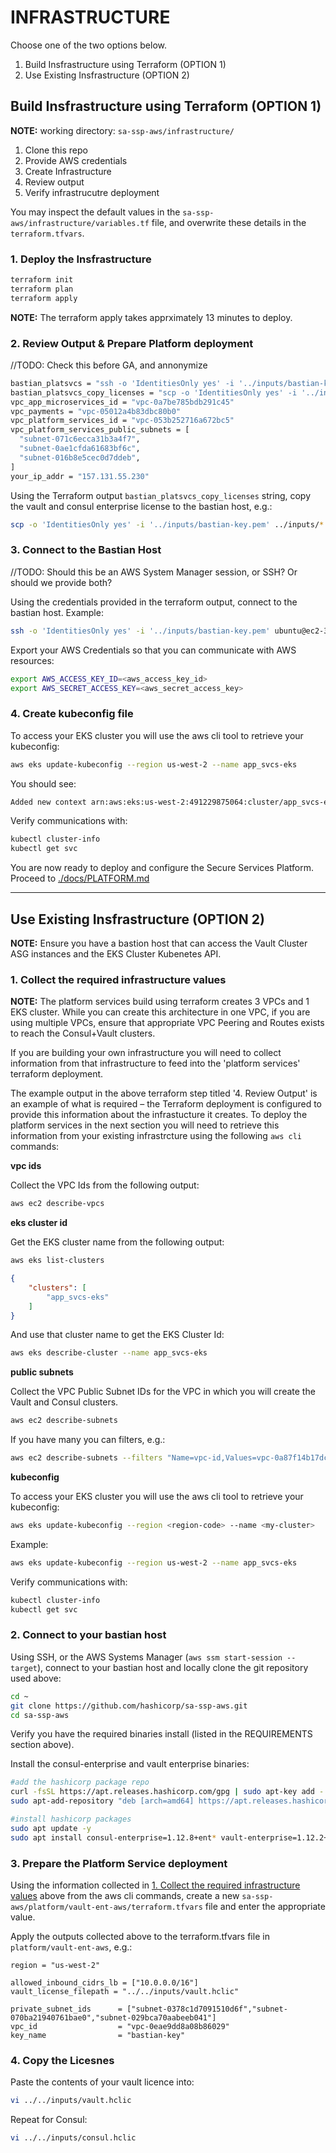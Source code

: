 # INFRASTRUCTURE

Choose one of the two options below.

1. Build Insfrastructure using Terraform (OPTION 1)
2. Use Existing Insfrastructure (OPTION 2)


## Build Insfrastructure using Terraform (OPTION 1)

**NOTE:** working directory: `sa-ssp-aws/infrastructure/`

1. Clone this repo
2. Provide AWS credentials
3. Create Infrastructure
4. Review output
5. Verify infrastrucutre deployment


You may inspect the default values in the `sa-ssp-aws/infrastructure/variables.tf` file, and overwrite these details in the `terraform.tfvars`.

### 1. Deploy the Insfrastructure

```sh
terraform init
terraform plan
terraform apply
```

**NOTE:** The terraform apply takes apprximately 13 minutes to deploy.


### 2. Review Output & Prepare Platform deployment

//TODO: Check this before GA, and annonymize

```sh
bastian_platsvcs = "ssh -o 'IdentitiesOnly yes' -i '../inputs/bastian-key.pem' ubuntu@ec2-54-189-161-81.us-west-2.compute.amazonaws.com"
bastian_platsvcs_copy_licenses = "scp -o 'IdentitiesOnly yes' -i '../inputs/bastian-key.pem' ../inputs/* ubuntu@ec2-54-189-161-81.us-west-2.compute.amazonaws.com:/home/ubuntu/sa-ssp-aws/inputs/"
vpc_app_microservices_id = "vpc-0a7be785bdb291c45"
vpc_payments = "vpc-05012a4b83dbc80b0"
vpc_platform_services_id = "vpc-053b252716a672bc5"
vpc_platform_services_public_subnets = [
  "subnet-071c6ecca31b3a4f7",
  "subnet-0ae1cfda61683bf6c",
  "subnet-016b8e5cec0d7ddeb",
]
your_ip_addr = "157.131.55.230"
```

Using the Terraform output `bastian_platsvcs_copy_licenses` string, copy the vault and consul enterprise license to the bastian host, e.g.:

```sh
scp -o 'IdentitiesOnly yes' -i '../inputs/bastian-key.pem' ../inputs/* ubuntu@ec2-54-189-161-81.us-west-2.compute.amazonaws.com:/home/ubuntu/sa-ssp-aws/inputs/
```


### 3. Connect to the Bastian Host

//TODO: Should this be an AWS System Manager session, or SSH? Or should we provide both?


Using the credentials provided in the terraform output, connect to the bastian host. Example:

```sh
ssh -o 'IdentitiesOnly yes' -i '../inputs/bastian-key.pem' ubuntu@ec2-35-91-0-182.us-west-2.compute.amazonaws.com
```

Export your AWS Credentials so that you can communicate with AWS resources:

```sh
export AWS_ACCESS_KEY_ID=<aws_access_key_id>
export AWS_SECRET_ACCESS_KEY=<aws_secret_access_key>
```

### 4. Create kubeconfig file

To access your EKS cluster you will use the aws cli tool to retrieve your kubeconfig:

```sh
aws eks update-kubeconfig --region us-west-2 --name app_svcs-eks
```

You should see:
```sh
Added new context arn:aws:eks:us-west-2:491229875064:cluster/app_svcs-eks to /home/ubuntu/.kube/config
```

Verify communications with:
```sh
kubectl cluster-info
kubectl get svc
```

You are now ready to deploy and configure the Secure Services Platform. Proceed to [./docs/PLATFORM.md](./docs/PLATFORM.md)

---

## Use Existing Insfrastructure (OPTION 2)

**NOTE:** Ensure you have a bastion host that can access the Vault Cluster ASG instances and the EKS Cluster Kubenetes API.
### 1. Collect the required infrastructure values

**NOTE:** The platform services build using terraform creates 3 VPCs and 1 EKS cluster.
While you can create this architecture in one VPC, if you are using multiple VPCs, ensure that appropriate VPC Peering and Routes exists to reach the Consul+Vault clusters.

If you are building your own infrastructure you will need to collect information from that infrastructure to feed into the 'platform services' terraform deployment.

The example output in the above terraform step titled '4. Review Output' is an example of what is required – the Terraform deployment is configured to provide this information about the infrastucture it creates. To deploy the platform services in the next section you will need to retrieve this information from your existing infrastrcture using the following `aws cli` commands:


**vpc ids**

Collect the VPC Ids from the following output:

```sh
aws ec2 describe-vpcs
```

**eks cluster id**

Get the EKS cluster name from the following output:

```sh
aws eks list-clusters
```

```json
{
    "clusters": [
        "app_svcs-eks"
    ]
}
```

And use that cluster name to get the EKS Cluster Id:

```sh
aws eks describe-cluster --name app_svcs-eks
```

**public subnets**

Collect the VPC Public Subnet IDs for the VPC in which you will create the Vault and Consul clusters.

```sh
aws ec2 describe-subnets
```

If you have many you can filters, e.g.:
```sh
aws ec2 describe-subnets --filters "Name=vpc-id,Values=vpc-0a87f14b17dc9b95f"
```

**kubeconfig**

To access your EKS cluster you will use the aws cli tool to retrieve your kubeconfig:

```sh
aws eks update-kubeconfig --region <region-code> --name <my-cluster>
```

Example:
```sh
aws eks update-kubeconfig --region us-west-2 --name app_svcs-eks
```

Verify communications with:
```sh
kubectl cluster-info
kubectl get svc
```

### 2. Connect to your bastian host

Using SSH, or the AWS Systems Manager (`aws ssm start-session --target`), connect to your bastian host and locally clone the git repository used above:

```sh
cd ~
git clone https://github.com/hashicorp/sa-ssp-aws.git
cd sa-ssp-aws
```

Verify you have the required binaries install (listed in the REQUIREMENTS section above).

Install the consul-enterprise and vault enterprise binaries:

```sh
#add the hashicorp package repo
curl -fsSL https://apt.releases.hashicorp.com/gpg | sudo apt-key add -
sudo apt-add-repository "deb [arch=amd64] https://apt.releases.hashicorp.com $(lsb_release -cs) main"

#install hashicorp packages
sudo apt update -y
sudo apt install consul-enterprise=1.12.8+ent* vault-enterprise=1.12.2+ent* terraform=1.3.* -y
```

### 3. Prepare the Platform Service deployment

Using the information collected in [1. Collect the required infrastructure values](#1.-Collect-the-required-infrastructure-values) above from the aws cli commands, create a new `sa-ssp-aws/platform/vault-ent-aws/terraform.tfvars` file and enter the appropriate value.

Apply the outputs collected above to the terraform.tfvars file in `platform/vault-ent-aws`, e.g.:

```
region = "us-west-2"

allowed_inbound_cidrs_lb = ["10.0.0.0/16"]
vault_license_filepath = "../../inputs/vault.hclic"

private_subnet_ids      = ["subnet-0378c1d7091510d6f","subnet-070ba21940761bae0","subnet-029bca70aabeeb041"]
vpc_id                  = "vpc-0eae9dd8a08b86029"
key_name                = "bastian-key"
```

### 4. Copy the Licesnes

Paste the contents of your vault licence into:

```sh
vi ../../inputs/vault.hclic
```

Repeat for Consul:

```sh
vi ../../inputs/consul.hclic
```

